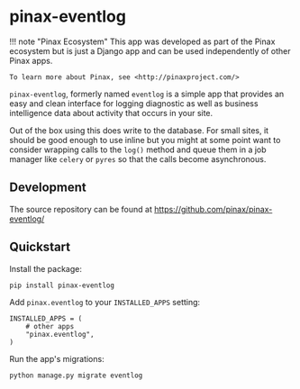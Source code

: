 # pinax-eventlog

!!! note "Pinax Ecosystem"
    This app was developed as part of the Pinax ecosystem but is just a Django app
    and can be used independently of other Pinax apps.

    To learn more about Pinax, see <http://pinaxproject.com/>

`pinax-eventlog`, formerly named `eventlog` is a simple app that provides an
easy and clean interface for logging diagnostic as well as business
intelligence data about activity that occurs in your site.

Out of the box using this does write to the database. For small sites,
it should be good enough to use inline but you might at some point want to
consider wrapping calls to the `log()` method and queue them in a job manager
like `celery` or `pyres` so that the calls become asynchronous.


## Development

The source repository can be found at https://github.com/pinax/pinax-eventlog/


## Quickstart

Install the package:

    pip install pinax-eventlog

Add `pinax.eventlog` to your `INSTALLED_APPS` setting:

    INSTALLED_APPS = (
        # other apps
        "pinax.eventlog",
    )

Run the app's migrations:

    python manage.py migrate eventlog
